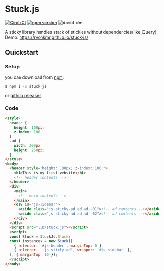 # Stuck.js

[![CircleCI](https://circleci.com/gh/RyoNkmr/stuck-js/tree/master.svg?style=svg)](https://circleci.com/gh/RyoNkmr/stuck-js/tree/master)
[![npm version](https://badge.fury.io/js/stuck-js.svg)](https://badge.fury.io/js/stuck-js)
![david-dm](https://david-dm.org/RyoNkmr/stuck-js.svg)

A sticky library handles stack of stickies without dependencies(like jQuery)
Demo: https://ryonkmr.github.io/stuck-js/

## Quickstart
### Setup

you can download from [npm](https://www.npmjs.com/package/stuck-js):
```bash
$ npm i -S stuck-js
```

or [github releases](https://github.com/RyoNkmr/stuck-js/releases).

### Code
```html
<style>
  header {
    height: 100px;
    z-index: 100;
  }
  .ad {
    width: 300px;
    height: 250px;
  }
</style>
<body>
  <header style="height: 100px; z-index: 100;">
    <h1>This is my first website</h1>
    <!-- header contents -->
  </header>
  <div>
    <main>
      <!-- main contents -->
    </main>
    <div id="js-sidebar">
      <aside class="js-sticky-ad ad ad--01"><!-- ad contents --></aside>
      <aside class="js-sticky-ad ad ad--02"><!-- ad contents --></aside>
    </div>
  </div>
  <script src="lib/stuck.js"></script>
  <script>
  const Stuck = StuckJs.Stuck;
  const instances = new Stuck([
    { selector: '#js-header', marginTop: 0 },
    { selector: '.js-sticky-ad', wrapper: '#js-sidebar' },
  ], { marginTop: 10 });
  </script>
</body>
```

